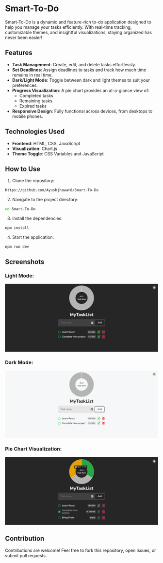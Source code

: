 # Smart-To-Do

Smart-To-Do is a dynamic and feature-rich to-do application designed to help you manage your tasks efficiently. With real-time tracking, customizable themes, and insightful visualizations, staying organized has never been easier!

## Features

- **Task Management**: Create, edit, and delete tasks effortlessly.
- **Set Deadlines**: Assign deadlines to tasks and track how much time remains in real time.
- **Dark/Light Mode**: Toggle between dark and light themes to suit your preferences.
- **Progress Visualization**: A pie chart provides an at-a-glance view of:
  - Completed tasks
  - Remaining tasks
  - Expired tasks
- **Responsive Design**: Fully functional across devices, from desktops to mobile phones.

## Technologies Used

- **Frontend**: HTML, CSS, JavaScript
- **Visualization**: Chart.js 
- **Theme Toggle**: CSS Variables and JavaScript

## How to Use

1. Clone the repository:
```bash
https://github.com/Ayushjhawar8/Smart-To-Do
```

2. Navigate to the project directory:
  ```bash
  cd Smart-To-Do
  ```

3. Install the dependencies:
  ```bash
  npm install
  ```
4. Start the application:
  ```bash
  npm run dev
  ```
## Screenshots

### Light Mode:
![Light Mode Screenshot](https://github.com/Ayushjhawar8/Smart-To-Do/blob/main/stylesheets/Screenshots/sss1.png)

### Dark Mode:
![Dark Mode Screenshot](https://github.com/Ayushjhawar8/Smart-To-Do/blob/main/stylesheets/Screenshots/sss2.png)

### Pie Chart Visualization:
![Pie Chart Visualization Screenshot](https://github.com/Ayushjhawar8/Smart-To-Do/blob/main/stylesheets/Screenshots/sss4.png)

## Contribution

Contributions are welcome! Feel free to fork this repository, open issues, or submit pull requests.

